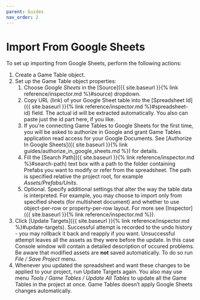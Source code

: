 ```yaml
---
parent: Guides
nav_order: 2
---
```

# Import From Google Sheets
To set up importing from Google Sheets, perform the following actions:
1. Create a Game Table object.
2. Set up the Game Table object properties:
    1. Choose *Google Sheets* in the [Source]({{ site.baseurl }}{% link reference/inspector.md %}#source) dropdown.
    2. Copy URL (link) of your Google Sheet table into the [Spreadsheet Id]({{ site.baseurl }}{% link reference/inspector.md %}#spreadsheet-id) field. The actual id will be extracted automatically. You also can paste just the id part here, if you like.
    3. If you're connecting Game Tables to Google Sheets for the first time, you will be asked to authorize in Google and grant Game Tables application read access for your Google Documents. See [Authorize In Google Sheets]({{ site.baseurl }}{% link guides/authorize_in_google_sheets.md %}) for details.
    4. Fill the [Search Path]({{ site.baseurl }}{% link reference/inspector.md %}#search-path) text box with a path to the folder containing Prefabs you want to modify or refer from the spreadsheet. The path is specified relative the project root, for example *Assets/Prefabs/Units*.
    5. Optional. Specify additional settings that alter the way the table data is interpreted. For example, you may choose to import only from specified sheets (for multisheet document) and whether to use object-per-row or property-per-row layout. For more see [Inspector]({{ site.baseurl }}{% link reference/inspector.md %}).
3. Click [Update Targets]({{ site.baseurl }}{% link reference/inspector.md %}#update-targets). Successful attempt is recorded to the undo history - you may rollback it back and reapply if you want. Unsuccessful attempt leaves all the assets as they were before the update. In this case Console window will contain a detailed description of occured problems. Be aware that modified assets are **not** saved automatically. To do so run *File / Save Project* menu.
4. Whenever you updated the spreadsheet and want these changes to be applied to your project, run Update Targets again. You also may use menu *Tools / Game Tables / Update All Tables* to update all the Game Tables in the project at once. Game Tables doesn’t apply Google Sheets changes automatically.